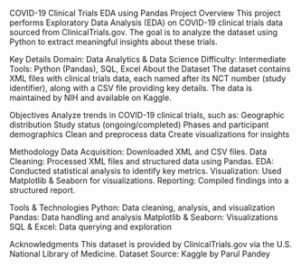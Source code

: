 COVID-19 Clinical Trials EDA using Pandas
Project Overview
This project performs Exploratory Data Analysis (EDA) on COVID-19 clinical trials data sourced from ClinicalTrials.gov. The goal is to analyze the dataset using Python to extract meaningful insights about these trials.

Key Details
Domain: Data Analytics & Data Science
Difficulty: Intermediate
Tools: Python (Pandas), SQL, Excel
About the Dataset
The dataset contains XML files with clinical trials data, each named after its NCT number (study identifier), along with a CSV file providing key details. The data is maintained by NIH and available on Kaggle.

Objectives
Analyze trends in COVID-19 clinical trials, such as:
Geographic distribution
Study status (ongoing/completed)
Phases and participant demographics
Clean and preprocess data
Create visualizations for insights

Methodology
Data Acquisition: Downloaded XML and CSV files.
Data Cleaning: Processed XML files and structured data using Pandas.
EDA: Conducted statistical analysis to identify key metrics.
Visualization: Used Matplotlib & Seaborn for visualizations.
Reporting: Compiled findings into a structured report.

Tools & Technologies
Python: Data cleaning, analysis, and visualization
Pandas: Data handling and analysis
Matplotlib & Seaborn: Visualizations
SQL & Excel: Data querying and exploration

Acknowledgments
This dataset is provided by ClinicalTrials.gov via the U.S. National Library of Medicine.
Dataset Source: Kaggle by Parul Pandey
